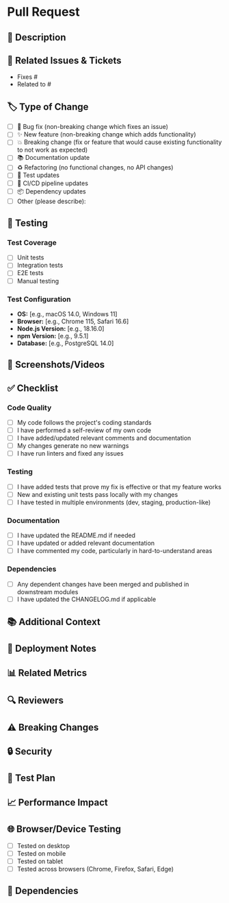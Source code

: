 # Pull Request

## 📝 Description
<!-- Provide a clear and concise description of the changes in this PR -->

## 🔗 Related Issues & Tickets
<!-- List any related issues or tickets this PR addresses -->
<!-- Use keywords like 'Fixes', 'Closes', 'Resolves' to automatically close related issues -->
- Fixes #
- Related to #

## 🏷 Type of Change

- [ ] 🐛 Bug fix (non-breaking change which fixes an issue)
- [ ] ✨ New feature (non-breaking change which adds functionality)
- [ ] 💥 Breaking change (fix or feature that would cause existing functionality to not work as expected)
- [ ] 📚 Documentation update
- [ ] ♻️ Refactoring (no functional changes, no API changes)
- [ ] 🧪 Test updates
- [ ] 🔧 CI/CD pipeline updates
- [ ] 📦 Dependency updates
- [ ] Other (please describe):

## 🧪 Testing

### Test Coverage
- [ ] Unit tests
- [ ] Integration tests
- [ ] E2E tests
- [ ] Manual testing

### Test Configuration
- **OS:** [e.g., macOS 14.0, Windows 11]
- **Browser:** [e.g., Chrome 115, Safari 16.6]
- **Node.js Version:** [e.g., 18.16.0]
- **npm Version:** [e.g., 9.5.1]
- **Database:** [e.g., PostgreSQL 14.0]

## 📸 Screenshots/Videos
<!-- Add before/after screenshots or screen recordings if applicable -->

## ✅ Checklist

### Code Quality
- [ ] My code follows the project's coding standards
- [ ] I have performed a self-review of my own code
- [ ] I have added/updated relevant comments and documentation
- [ ] My changes generate no new warnings
- [ ] I have run linters and fixed any issues

### Testing
- [ ] I have added tests that prove my fix is effective or that my feature works
- [ ] New and existing unit tests pass locally with my changes
- [ ] I have tested in multiple environments (dev, staging, production-like)

### Documentation
- [ ] I have updated the README.md if needed
- [ ] I have updated or added relevant documentation
- [ ] I have commented my code, particularly in hard-to-understand areas

### Dependencies
- [ ] Any dependent changes have been merged and published in downstream modules
- [ ] I have updated the CHANGELOG.md if applicable

## 📚 Additional Context
<!-- Add any other context about the PR here -->

## 🚀 Deployment Notes
<!-- Special instructions for deployment, if any -->

## 📊 Related Metrics
<!-- Add any metrics or KPIs that this PR affects -->

## 🔍 Reviewers
<!-- Tag specific team members who should review this PR -->

## ⚠️ Breaking Changes
<!-- List any breaking changes and migration steps -->

## 🔒 Security
<!-- Mention any security considerations or changes to permissions -->

## 🧪 Test Plan
<!-- Describe how the reviewer can test these changes -->

## 📈 Performance Impact
<!-- Describe any performance implications of these changes -->

## 🌐 Browser/Device Testing
- [ ] Tested on desktop
- [ ] Tested on mobile
- [ ] Tested on tablet
- [ ] Tested across browsers (Chrome, Firefox, Safari, Edge)

## 🧰 Dependencies
<!-- List any new dependencies or dependency updates -->
